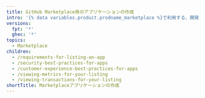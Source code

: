 ```yaml
---
title: GitHub Marketplace用のアプリケーションの作成
intro: '{% data variables.product.prodname_marketplace %}で利用する、開発者のための無料及び有料のツールをリストできます。'
versions:
  fpt: '*'
  ghec: '*'
topics:
  - Marketplace
children:
  - /requirements-for-listing-an-app
  - /security-best-practices-for-apps
  - /customer-experience-best-practices-for-apps
  - /viewing-metrics-for-your-listing
  - /viewing-transactions-for-your-listing
shortTitle: Marketplaceアプリケーションの作成
---
```


